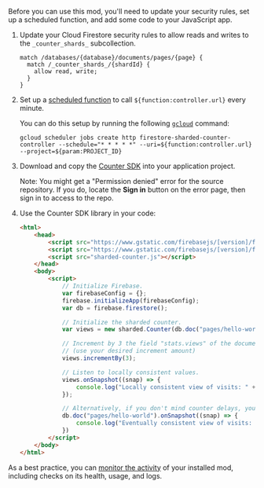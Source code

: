 Before you can use this mod, you'll need to update your security rules, set up a scheduled function, and add some code to your JavaScript app.

1.  Update your Cloud Firestore security rules to allow reads and writes to the `_counter_shards_` subcollection.

    ```
    match /databases/{database}/documents/pages/{page} {
      match /_counter_shards_/{shardId} {
        allow read, write;
      }
    }
    ```

1.  Set up a [scheduled function](https://firebase.google.com/docs/functions/schedule-functions) to call `${function:controller.url}` every minute.

    You can do this setup by running the following [`gcloud`](https://cloud.google.com/sdk/gcloud/) command:

    ```
    gcloud scheduler jobs create http firestore-sharded-counter-controller --schedule="* * * * *" --uri=${function:controller.url} --project=${param:PROJECT_ID}
    ```
1.  Download and copy the [Counter SDK](https://dev-partners.googlesource.com/samples/firebase/mods/+/master/firestore-sharded-counter/clients/web/dist/sharded-counter.js) into your application project.

    Note: You might get a "Permission denied" error for the source repository. If you do, locate the **Sign in** button on the error page, then sign in to access to the repo.

1.  Use the Counter SDK library in your code:

    ```html
    <html>
        <head>
            <script src="https://www.gstatic.com/firebasejs/[version]/firebase-app.js"></script>
            <script src="https://www.gstatic.com/firebasejs/[version]/firebase-firestore.js"></script>
            <script src="sharded-counter.js"></script>
        </head>
        <body>
            <script>
                // Initialize Firebase.
                var firebaseConfig = {};
                firebase.initializeApp(firebaseConfig);
                var db = firebase.firestore();

                // Initialize the sharded counter.
                var views = new sharded.Counter(db.doc("pages/hello-world"), "stats.views");

                // Increment by 3 the field "stats.views" of the document: ${param:MOD_METADATA_DOC}.
                // (use your desired increment amount)
                views.incrementBy(3);

                // Listen to locally consistent values.
                views.onSnapshot((snap) => {
                    console.log("Locally consistent view of visits: " + snap.data());
                });

                // Alternatively, if you don't mind counter delays, you can listen to the document directly.
                db.doc("pages/hello-world").onSnapshot((snap) => {
                    console.log("Eventually consistent view of visits: " + snap.get("stats.views"));
                })
            </script>
        </body>
    </html>
    ```
    
As a best practice, you can [monitor the activity](https://firebase.google.com/docs/mods/manage-installed-mods#monitor) of your installed mod, including checks on its health, usage, and logs.
